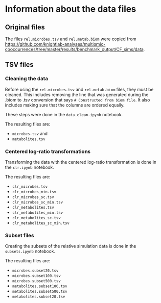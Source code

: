 # Information about the data files

## Original files

The files ```rel.microbes.tsv``` and ```rel.metab.biom``` were copied from
https://github.com/knightlab-analyses/multiomic-cooccurrences/tree/master/results/benchmark_output/CF_sims/data.
## TSV files

### Cleaning the data

Before using the `rel.microbes.tsv` and `rel.metab.biom` files, they
must be cleaned.
This includes removing the line that was generated during the .biom to .tsv conversion
that says `# Constructed from biom file`. It also includes making sure that the columns 
are ordered equally.


These steps were done in the `data_clean.ipynb` notebook. 

The resulting files are:
- `microbes.tsv` and 
- `metabolites.tsv`

### Centered log-ratio transformations

Transforming the data with the centered log-ratio transformation is done in the
`clr.ipynb` notebook.

The resulting files are:

- `clr_microbes.tsv`
- `clr_microbes_min.tsv`
- `clr_microbes_sc.tsv`
- `clr_microbes_sc_min.tsv`
- `clr_metabolites.tsv`
- `clr_metabolites_min.tsv`
- `clr_metabolites_sc.tsv`
- `clr_metabolites_sc_min.tsv`

### Subset files
Creating the subsets of the relative simulation data is done in the 
`subsets.ipynb` notebook.

The resulting files are:

- `microbes.subset20.tsv`
- `microbes.subset100.tsv`
- `microbes.subset500.tsv`
- `metabolites.subset100.tsv`
- `metabolites.subset500.tsv`
- `metabolites.subset20.tsv`
